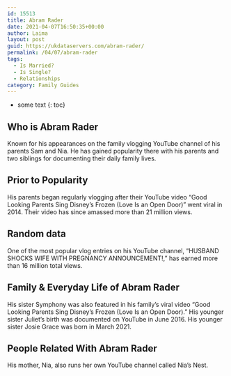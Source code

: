 ```yaml
---
id: 15513
title: Abram Rader
date: 2021-04-07T16:50:35+00:00
author: Laima
layout: post
guid: https://ukdataservers.com/abram-rader/
permalink: /04/07/abram-rader
tags:
  - Is Married?
  - Is Single?
  - Relationships
category: Family Guides
---
```


* some text
{: toc}


## Who is Abram Rader
                  
                  
                  
Known for his appearances on the family vlogging YouTube channel of his parents Sam and Nia. He has gained popularity there with his parents and two siblings for documenting their daily family lives. 
                  
              
            
              
            
                
                
                
## Prior to Popularity
                  
                  
                  
His parents began regularly vlogging after their YouTube video &#8220;Good Looking Parents Sing Disney&#8217;s Frozen (Love Is an Open Door)&#8221; went viral in 2014. Their video has since amassed more than 21 million views. 
                  
              
            
              
            
                
                
                
## Random data
                  
                  
                  
One of the most popular vlog entries on his YouTube channel, &#8220;HUSBAND SHOCKS WIFE WITH PREGNANCY ANNOUNCEMENT!,&#8221; has earned more than 16 million total views. 
                  
              
            
              
            
                
                
                
## Family & Everyday Life of Abram Rader
                  
                  
                  
His sister Symphony was also featured in his family&#8217;s viral video &#8220;Good Looking Parents Sing Disney&#8217;s Frozen (Love Is an Open Door).&#8221; His younger sister Juliet&#8217;s birth was documented on YouTube in June 2016. His younger sister Josie Grace was born in March 2021.
                  
              
            
              
            
                
                
                
## People Related With Abram Rader
                  
                  
                  
His mother, Nia, also runs her own YouTube channel called Nia&#8217;s Nest. 
                  
              
            
              
            
                
              
            
              
              
            
            
              
            
          
          
          